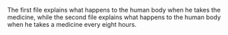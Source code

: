 The first file explains what happens to the human body when he takes the medicine, while the second file explains what happens to the human body when he takes a medicine every eight hours.
